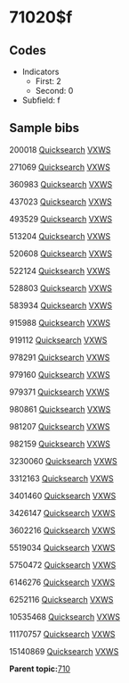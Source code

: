 # 71020$f

## Codes

-   Indicators
    -   First: 2
    -   Second: 0
-   Subfield: f

## Sample bibs

200018 [Quicksearch](https://search.library.yale.edu/catalog/200018) [VXWS](http://prodorbis.library.yale.edu:7014/vxws/GetHoldingsService?bibId=200018)

271069 [Quicksearch](https://search.library.yale.edu/catalog/271069) [VXWS](http://prodorbis.library.yale.edu:7014/vxws/GetHoldingsService?bibId=271069)

360983 [Quicksearch](https://search.library.yale.edu/catalog/360983) [VXWS](http://prodorbis.library.yale.edu:7014/vxws/GetHoldingsService?bibId=360983)

437023 [Quicksearch](https://search.library.yale.edu/catalog/437023) [VXWS](http://prodorbis.library.yale.edu:7014/vxws/GetHoldingsService?bibId=437023)

493529 [Quicksearch](https://search.library.yale.edu/catalog/493529) [VXWS](http://prodorbis.library.yale.edu:7014/vxws/GetHoldingsService?bibId=493529)

513204 [Quicksearch](https://search.library.yale.edu/catalog/513204) [VXWS](http://prodorbis.library.yale.edu:7014/vxws/GetHoldingsService?bibId=513204)

520608 [Quicksearch](https://search.library.yale.edu/catalog/520608) [VXWS](http://prodorbis.library.yale.edu:7014/vxws/GetHoldingsService?bibId=520608)

522124 [Quicksearch](https://search.library.yale.edu/catalog/522124) [VXWS](http://prodorbis.library.yale.edu:7014/vxws/GetHoldingsService?bibId=522124)

528803 [Quicksearch](https://search.library.yale.edu/catalog/528803) [VXWS](http://prodorbis.library.yale.edu:7014/vxws/GetHoldingsService?bibId=528803)

583934 [Quicksearch](https://search.library.yale.edu/catalog/583934) [VXWS](http://prodorbis.library.yale.edu:7014/vxws/GetHoldingsService?bibId=583934)

915988 [Quicksearch](https://search.library.yale.edu/catalog/915988) [VXWS](http://prodorbis.library.yale.edu:7014/vxws/GetHoldingsService?bibId=915988)

919112 [Quicksearch](https://search.library.yale.edu/catalog/919112) [VXWS](http://prodorbis.library.yale.edu:7014/vxws/GetHoldingsService?bibId=919112)

978291 [Quicksearch](https://search.library.yale.edu/catalog/978291) [VXWS](http://prodorbis.library.yale.edu:7014/vxws/GetHoldingsService?bibId=978291)

979160 [Quicksearch](https://search.library.yale.edu/catalog/979160) [VXWS](http://prodorbis.library.yale.edu:7014/vxws/GetHoldingsService?bibId=979160)

979371 [Quicksearch](https://search.library.yale.edu/catalog/979371) [VXWS](http://prodorbis.library.yale.edu:7014/vxws/GetHoldingsService?bibId=979371)

980861 [Quicksearch](https://search.library.yale.edu/catalog/980861) [VXWS](http://prodorbis.library.yale.edu:7014/vxws/GetHoldingsService?bibId=980861)

981207 [Quicksearch](https://search.library.yale.edu/catalog/981207) [VXWS](http://prodorbis.library.yale.edu:7014/vxws/GetHoldingsService?bibId=981207)

982159 [Quicksearch](https://search.library.yale.edu/catalog/982159) [VXWS](http://prodorbis.library.yale.edu:7014/vxws/GetHoldingsService?bibId=982159)

3230060 [Quicksearch](https://search.library.yale.edu/catalog/3230060) [VXWS](http://prodorbis.library.yale.edu:7014/vxws/GetHoldingsService?bibId=3230060)

3312163 [Quicksearch](https://search.library.yale.edu/catalog/3312163) [VXWS](http://prodorbis.library.yale.edu:7014/vxws/GetHoldingsService?bibId=3312163)

3401460 [Quicksearch](https://search.library.yale.edu/catalog/3401460) [VXWS](http://prodorbis.library.yale.edu:7014/vxws/GetHoldingsService?bibId=3401460)

3426147 [Quicksearch](https://search.library.yale.edu/catalog/3426147) [VXWS](http://prodorbis.library.yale.edu:7014/vxws/GetHoldingsService?bibId=3426147)

3602216 [Quicksearch](https://search.library.yale.edu/catalog/3602216) [VXWS](http://prodorbis.library.yale.edu:7014/vxws/GetHoldingsService?bibId=3602216)

5519034 [Quicksearch](https://search.library.yale.edu/catalog/5519034) [VXWS](http://prodorbis.library.yale.edu:7014/vxws/GetHoldingsService?bibId=5519034)

5750472 [Quicksearch](https://search.library.yale.edu/catalog/5750472) [VXWS](http://prodorbis.library.yale.edu:7014/vxws/GetHoldingsService?bibId=5750472)

6146276 [Quicksearch](https://search.library.yale.edu/catalog/6146276) [VXWS](http://prodorbis.library.yale.edu:7014/vxws/GetHoldingsService?bibId=6146276)

6252116 [Quicksearch](https://search.library.yale.edu/catalog/6252116) [VXWS](http://prodorbis.library.yale.edu:7014/vxws/GetHoldingsService?bibId=6252116)

10535468 [Quicksearch](https://search.library.yale.edu/catalog/10535468) [VXWS](http://prodorbis.library.yale.edu:7014/vxws/GetHoldingsService?bibId=10535468)

11170757 [Quicksearch](https://search.library.yale.edu/catalog/11170757) [VXWS](http://prodorbis.library.yale.edu:7014/vxws/GetHoldingsService?bibId=11170757)

15140869 [Quicksearch](https://search.library.yale.edu/catalog/15140869) [VXWS](http://prodorbis.library.yale.edu:7014/vxws/GetHoldingsService?bibId=15140869)

**Parent topic:**[710](../../tags/710/710.md)

